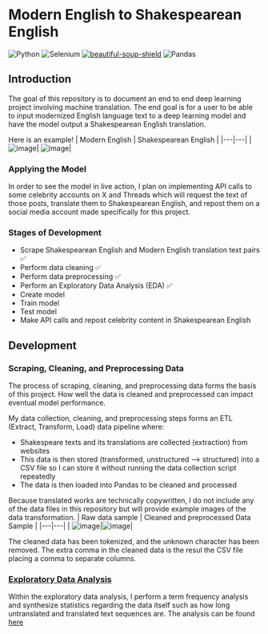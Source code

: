 # Modern English to Shakespearean English 
![Python](https://img.shields.io/badge/python-3670A0?style=for-the-badge&logo=python&logoColor=ffdd54)
![Selenium](https://img.shields.io/badge/-selenium-%43B02A?style=for-the-badge&logo=selenium&logoColor=white)
[![beautiful-soup-shield][beautifulsoup-shield]][beautifulsoup-url] 
![Pandas](https://img.shields.io/badge/pandas-%23150458.svg?style=for-the-badge&logo=pandas&logoColor=white)



## Introduction 
The goal of this repository is to document an end to end deep learning project involving machine translation. The end goal
is for a user to be able to input modernized English language text to a deep learning model and have the model output
a Shakespearean English translation. 

Here is an example! 
| Modern English  | Shakespearean English  |
|---|---|
| ![image](https://github.com/DiscoDoggy/shakespeare_translation/assets/110149934/12f4bd84-a4b3-4131-92a6-dcc34ffe160d)| ![image](https://github.com/DiscoDoggy/shakespeare_translation/assets/110149934/efd1f957-8f67-4224-815a-6d8e06f10c24)| 

### Applying the Model 
In order to see the model in live action, I plan on implementing API calls to some celebrity accounts on
X and Threads which will request the text of those posts, translate them to Shakespearean English, and repost them on a social media account
made specifically for this project. 

### Stages of Development 
* Scrape Shakespearean English and Modern English translation text pairs :white_check_mark:
* Perform data cleaning :white_check_mark:
* Perform data preprocessing :white_check_mark:
* Perform an Exploratory Data Analysis (EDA) :white_check_mark:
* Create model
* Train model
* Test model
* Make API calls and repost celebrity content in Shakespearean English

## Development 
### Scraping, Cleaning, and Preprocessing Data 
The process of scraping, cleaning, and preprocessing data forms the basis of this project. How well the data is cleaned and preprocessed can impact
eventual model performance. 

My data collection, cleaning, and preprocessing steps forms an ETL (Extract, Transform, Load) data pipeline where: 
* Shakespeare texts and its translations are collected (extraction) from websites
* This data is then stored (transformed, unstructured --> structured) into a CSV file so I can store it without running the data collection script repeatedly
* The data is then loaded into Pandas to be cleaned and processed

Because translated works are technically copywritten, I do not include any of the data files in this repository but will provide example images of the data transformation. 
| Raw data sample  | Cleaned and preprocessed Data Sample  |
|---|---|
| ![image](https://github.com/DiscoDoggy/shakespeare_translation/assets/110149934/8ced972a-9e59-4bb6-b72d-e1823dd2f15a)|![image](https://github.com/DiscoDoggy/shakespeare_translation/assets/110149934/904e5fbd-c866-44f2-a3b5-cd6ca692aad7)| 

The cleaned data has been tokenized, and the unknown character has been removed. The extra comma in the cleaned data is the resul the CSV file placing a comma to separate columns. 

### [Exploratory Data Analysis](/shakespeare_translation_eda.ipynb) 
Within the exploratory data analysis, I perform a term frequency analysis and synthesize statistics regarding the data itself such as how long untranslated and translated text sequences are. 
The analysis can be found [here](/shakespeare_translation_eda.ipynb)

[beautifulsoup-shield]: https://img.shields.io/badge/-BEAUTIFULSOUP-blue?style=for-the-badge
[beautifulsoup-url]: https://www.crummy.com/software/BeautifulSoup/bs4/doc/

